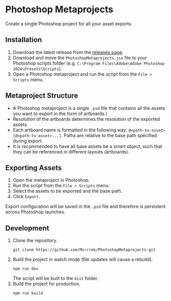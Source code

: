 # Photoshop Metaprojects

Create a single Photoshop project for all your asset exports.

## Installation

1. Download the latest release from the [releases page](https://github.com/Mirrrek/PhotoshopMetaprojects/releases).
2. Download and move the `PhotoshopMetaprojects.jsx` file to your Photoshop scripts folder (e.g. `C:\Program Files\Adobe\Adobe Photoshop 2024\Presets\Scripts`).
3. Open a Photoshop metaproject and run the script from the `File > Scripts` menu.

## Metaproject Structure

- A Photoshop metaproject is a single `.psd` file that contains all the assets you want to export in the form of artboards.\
- Resolution of the artboards determines the resolution of the exported assets.
- Each artboard name is formatted in the following way: `@<path-to-asset>[@<path-to-asset>...]`. Paths are relative to the base path specified during export.
- It is recommended to have all base assets be a smart object, such that they can be referenced in different layouts (artboards).

## Exporting Assets

1. Open the metaproject in Photoshop.
2. Run the script from the `File > Scripts` menu.
3. Select the assets to be exported and the base path.
4. Click `Export`.

Export configuration will be saved in the `.psd` file and therefore is persistent across Photoshop launches.

## Development

1. Clone the repository.
    ```
    git clone https://github.com/Mirrrek/PhotoshopMetaprojects.git
    ```
2. Build the project in watch mode (file updates will cause a rebuild).
    ```
    npm run dev
    ```
    The script will be built to the `dist` folder.
3. Build the project for production.
    ```
    npm run build
    ```
